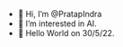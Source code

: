 - 👋 Hi, I’m @PratapIndra
- 👀 I’m interested in AI. 
- 🌱 Hello World on  30/5/22. 

<!---
PratapIndra/PratapIndra is a ✨ special ✨ repository because its `README.md` (this file) appears on your GitHub profile.
You can click the Preview link to take a look at your changes.
--->
